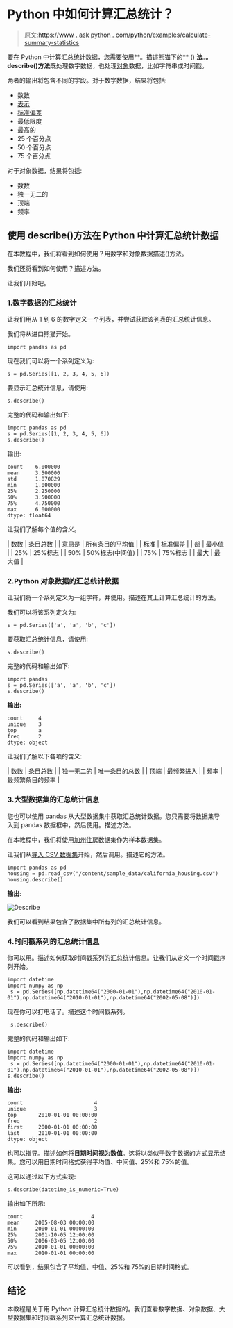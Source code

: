# Python 中如何计算汇总统计？

> 原文:[https://www . ask python . com/python/examples/calculate-summary-statistics](https://www.askpython.com/python/examples/calculate-summary-statistics)

要在 Python 中计算汇总统计数据，您需要使用**。描述[熊猫](https://www.askpython.com/python-modules/pandas/python-pandas-module-tutorial)下的** () **法**。**。describe()方法**既处理数字数据，也处理[对象](https://www.askpython.com/python/oops/python-classes-objects)数据，比如字符串或时间戳。

两者的输出将包含不同的字段。对于数字数据，结果将包括:

*   数数
*   [表示](https://www.askpython.com/python/examples/mean-and-standard-deviation-python)
*   [标准偏差](https://www.askpython.com/python/examples/standard-deviation)
*   最低限度
*   最高的
*   25 个百分点
*   50 个百分点
*   75 个百分点

对于对象数据，结果将包括:

*   数数
*   独一无二的
*   顶端
*   频率

## 使用 describe()方法在 Python 中计算汇总统计数据

在本教程中，我们将看到如何使用？用数字和对象数据描述()方法。

我们还将看到如何使用？描述方法。

让我们开始吧。

### 1.数字数据的汇总统计

让我们用从 1 到 6 的数字定义一个列表，并尝试获取该列表的汇总统计信息。

我们将从进口熊猫开始。

```
import pandas as pd

```

现在我们可以将一个系列定义为:

```
s = pd.Series([1, 2, 3, 4, 5, 6])

```

要显示汇总统计信息，请使用:

```
s.describe()

```

完整的代码和输出如下:

```
import pandas as pd
s = pd.Series([1, 2, 3, 4, 5, 6])
s.describe()

```

输出:

```
count    6.000000
mean     3.500000
std      1.870829
min      1.000000
25%      2.250000
50%      3.500000
75%      4.750000
max      6.000000
dtype: float64

```

让我们了解每个值的含义。

| 数数 | 条目总数 |
| 意思是 | 所有条目的平均值 |
| 标准 | 标准偏差 |
| 部 | 最小值 |
| 25% | 25%标志 |
| 50% | 50%标志(中间值) |
| 75% | 75%标志 |
| 最大 | 最大值 |

### 2.Python 对象数据的汇总统计数据

让我们将一个系列定义为一组字符，并使用。描述在其上计算汇总统计的方法。

我们可以将该系列定义为:

```
s = pd.Series(['a', 'a', 'b', 'c'])

```

要获取汇总统计信息，请使用:

```
s.describe()

```

完整的代码和输出如下:

```
import pandas
s = pd.Series(['a', 'a', 'b', 'c'])
s.describe()

```

**输出:**

```
count     4
unique    3
top       a
freq      2
dtype: object

```

让我们了解以下各项的含义:

| 数数 | 条目总数 |
| 独一无二的 | 唯一条目的总数 |
| 顶端 | 最频繁进入 |
| 频率 | 最频繁条目的频率 |

### 3.大型数据集的汇总统计信息

您也可以使用 pandas 从大型数据集中获取汇总统计数据。您只需要将数据集导入到 pandas 数据框中，然后使用。描述方法。

在本教程中，我们将使用[加州住房](https://developers.google.com/machine-learning/crash-course/california-housing-data-description)数据集作为样本数据集。

让我们从[导入 CSV 数据集](https://www.askpython.com/python-modules/python-csv-module)开始，然后调用。描述它的方法。

```
import pandas as pd
housing = pd.read_csv("/content/sample_data/california_housing.csv")
housing.describe()

```

**输出:**

![Describe](../Images/5ce0d779800140e240a264c956241e02.png)

我们可以看到结果包含了数据集中所有列的汇总统计信息。

### 4.时间戳系列的汇总统计信息

你可以用。描述如何获取时间戳系列的汇总统计信息。让我们从定义一个时间戳序列开始。

```
import datetime
import numpy as np
 s = pd.Series([np.datetime64("2000-01-01"),np.datetime64("2010-01-01"),np.datetime64("2010-01-01"),np.datetime64("2002-05-08")])

```

现在你可以打电话了。描述这个时间戳系列。

```
 s.describe()

```

完整的代码和输出如下:

```
import datetime
import numpy as np
 s = pd.Series([np.datetime64("2000-01-01"),np.datetime64("2010-01-01"),np.datetime64("2010-01-01"),np.datetime64("2002-05-08")])
s.describe()

```

**输出:**

```
count                       4
unique                      3
top       2010-01-01 00:00:00
freq                        2
first     2000-01-01 00:00:00
last      2010-01-01 00:00:00
dtype: object

```

也可以指导。描述如何将**日期时间视为数值**。这将以类似于数字数据的方式显示结果。您可以用日期时间格式获得平均值、中间值、25%和 75%的值。

这可以通过以下方式实现:

```
s.describe(datetime_is_numeric=True)

```

输出如下所示:

```
count                      4
mean     2005-08-03 00:00:00
min      2000-01-01 00:00:00
25%      2001-10-05 12:00:00
50%      2006-03-05 12:00:00
75%      2010-01-01 00:00:00
max      2010-01-01 00:00:00

```

可以看到，结果包含了平均值、中值、25%和 75%的日期时间格式。

## 结论

本教程是关于用 Python 计算汇总统计数据的。我们查看数字数据、对象数据、大型数据集和时间戳系列来计算汇总统计数据。